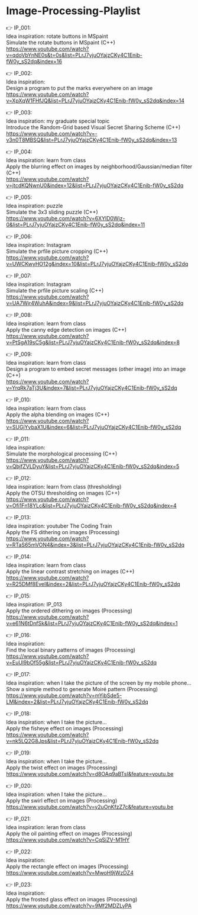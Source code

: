 # Image-Processing-Playlist

👉 IP_001: <br/>
Idea inspiration: rotate buttons in MSpaint <br/>
Simulate the rotate buttons in MSpaint (C++) <br/>
https://www.youtube.com/watch?v=qdoVbYnNE0s&t=0s&list=PLrJ7yjuOYajzCKy4C1Enib-fW0y_sS2dq&index=16 <br/>

👉 IP_002: <br/>
Idea inspiration: <br/>
Design a program to put the marks everywhere on an image <br/>
https://www.youtube.com/watch?v=XpXqW1FHfJQ&list=PLrJ7yjuOYajzCKy4C1Enib-fW0y_sS2dq&index=14 <br/>
 
👉 IP_003: <br/>
Idea inspiration: my graduate special topic <br/>
Introduce the Random-Grid based Visual Secret Sharing Scheme (C++) <br/>
https://www.youtube.com/watch?v=-v3n0T8MBSQ&list=PLrJ7yjuOYajzCKy4C1Enib-fW0y_sS2dq&index=13 <br/>
 
👉 IP_004: <br/>
Idea inspiration: learn from class <br/>
Apply the blurring effect on images by neighborhood/Gaussian/median filter (C++) <br/>
https://www.youtube.com/watch?v=jtcdKQNwnU0&index=12&list=PLrJ7yjuOYajzCKy4C1Enib-fW0y_sS2dq <br/>
 
👉 IP_005: <br/>
Idea inspiration: puzzle <br/>
Simulate the 3x3 sliding puzzle (C++) <br/>
https://www.youtube.com/watch?v=6XYlD0Wjz-0&list=PLrJ7yjuOYajzCKy4C1Enib-fW0y_sS2dq&index=11 <br/>

👉 IP_006: <br/>
Idea inspiration: Instagram <br/>
Simulate the prfile picture cropping (C++) <br/>
https://www.youtube.com/watch?v=UWCKwyHO12g&index=10&list=PLrJ7yjuOYajzCKy4C1Enib-fW0y_sS2dq <br/>

👉 IP_007: <br/>
Idea inspiration: Instagram <br/>
Simulate the prfile picture scaling (C++) <br/>
https://www.youtube.com/watch?v=UA7Wjr4WuhA&index=9&list=PLrJ7yjuOYajzCKy4C1Enib-fW0y_sS2dq <br/>

👉 IP_008: <br/>
Idea inspiration: learn from class <br/>
Apply the canny edge detection on images (C++) <br/>
https://www.youtube.com/watch?v=PtSgA19sC5g&list=PLrJ7yjuOYajzCKy4C1Enib-fW0y_sS2dq&index=8 <br/>

👉 IP_009: <br/>
Idea inspiration: learn from class <br/>
Design a program to embed secret messages (other image) into an image (C++) <br/>
https://www.youtube.com/watch?v=YrqRk7aTj3U&index=7&list=PLrJ7yjuOYajzCKy4C1Enib-fW0y_sS2dq <br/>

👉 IP_010: <br/>
Idea inspiration: learn from class <br/>
Apply the alpha blending on images (C++) <br/>
https://www.youtube.com/watch?v=SUGjYvbaX1U&index=6&list=PLrJ7yjuOYajzCKy4C1Enib-fW0y_sS2dq <br/>

👉 IP_011: <br/>
Idea inspiration: <br/>
Simulate the morphological processing (C++) <br/>
https://www.youtube.com/watch?v=QbjfZVLDyuY&list=PLrJ7yjuOYajzCKy4C1Enib-fW0y_sS2dq&index=5 <br/>

👉 IP_012: <br/>
Idea inspiration: learn from class (thresholding) <br/>
Apply the OTSU thresholding on images (C++) <br/>
https://www.youtube.com/watch?v=Ofi1Fn18YLc&list=PLrJ7yjuOYajzCKy4C1Enib-fW0y_sS2dq&index=4 <br/>

👉 IP_013: <br/>
Idea inspiration: youtuber The Coding Train <br/>
Apply the FS dithering on images (Processing) <br/>
https://www.youtube.com/watch?v=RTaS65mVON4&index=3&list=PLrJ7yjuOYajzCKy4C1Enib-fW0y_sS2dq <br/>

👉 IP_014: <br/>
Idea inspiration: learn from class <br/>
Apply the linear contrast stretching on images (C++) <br/>
https://www.youtube.com/watch?v=R25DMf8EveI&index=2&list=PLrJ7yjuOYajzCKy4C1Enib-fW0y_sS2dq <br/>

👉 IP_015: <br/>
Idea inspiration: IP_013 <br/>
Apply the ordered dithering on images (Processing) <br/>
https://www.youtube.com/watch?v=e61N6tDnfSk&list=PLrJ7yjuOYajzCKy4C1Enib-fW0y_sS2dq&index=1 <br/>

👉 IP_016: <br/>
Idea inspiration: <br/>
Find the local binary patterns of images (Processing) <br/>
https://www.youtube.com/watch?v=EuUl9bOf55g&list=PLrJ7yjuOYajzCKy4C1Enib-fW0y_sS2dq <br/>

👉 IP_017: <br/>
Idea inspiration: when I take the picture of the screen by my mobile phone...<br/>
Show a simple method to generate Moiré pattern (Processing) <br/>
https://www.youtube.com/watch?v=mYibSde5-LM&index=2&list=PLrJ7yjuOYajzCKy4C1Enib-fW0y_sS2dq <br/>

👉 IP_018: <br/>
Idea inspiration: when I take the picture...<br/>
Apply the fisheye effect on images (Processing) <br/>
https://www.youtube.com/watch?v=nk5LQ2G8Jps&list=PLrJ7yjuOYajzCKy4C1Enib-fW0y_sS2dq <br/>


👉 IP_019: <br/>
Idea inspiration: when I take the picture...<br/>
Apply the twist effect on images (Processing) <br/>
https://www.youtube.com/watch?v=d8OAq9aBTsI&feature=youtu.be <br/>


👉 IP_020: <br/>
Idea inspiration: when I take the picture...<br/>
Apply the swirl effect on images (Processing) <br/>
https://www.youtube.com/watch?v=y2uOnKfzZ7c&feature=youtu.be <br/>


👉 IP_021: <br/>
Idea inspiration: leran from class<br/>
Apply the oil painting effect on images (Processing) <br/>
https://www.youtube.com/watch?v=CqSiZV-M1HY <br/>

👉 IP_022: <br/>
Idea inspiration: <br/>
Apply the rectangle effect on images (Processing) <br/>
https://www.youtube.com/watch?v=MwoH9jWzDZ4 <br/>

👉 IP_023: <br/>
Idea inspiration: <br/>
Apply the frosted glass effect on images (Processing) <br/>
https://www.youtube.com/watch?v=9Mf2MDZLyPA <br/>

